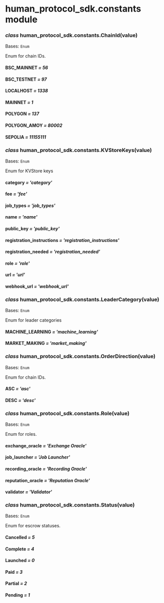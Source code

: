 # human_protocol_sdk.constants module

### *class* human_protocol_sdk.constants.ChainId(value)

Bases: `Enum`

Enum for chain IDs.

#### BSC_MAINNET *= 56*

#### BSC_TESTNET *= 97*

#### LOCALHOST *= 1338*

#### MAINNET *= 1*

#### POLYGON *= 137*

#### POLYGON_AMOY *= 80002*

#### SEPOLIA *= 11155111*

### *class* human_protocol_sdk.constants.KVStoreKeys(value)

Bases: `Enum`

Enum for KVStore keys

#### category *= 'category'*

#### fee *= 'fee'*

#### job_types *= 'job_types'*

#### name *= 'name'*

#### public_key *= 'public_key'*

#### registration_instructions *= 'registration_instructions'*

#### registration_needed *= 'registration_needed'*

#### role *= 'role'*

#### url *= 'url'*

#### webhook_url *= 'webhook_url'*

### *class* human_protocol_sdk.constants.LeaderCategory(value)

Bases: `Enum`

Enum for leader categories

#### MACHINE_LEARNING *= 'machine_learning'*

#### MARKET_MAKING *= 'market_making'*

### *class* human_protocol_sdk.constants.OrderDirection(value)

Bases: `Enum`

Enum for chain IDs.

#### ASC *= 'asc'*

#### DESC *= 'desc'*

### *class* human_protocol_sdk.constants.Role(value)

Bases: `Enum`

Enum for roles.

#### exchange_oracle *= 'Exchange Oracle'*

#### job_launcher *= 'Job Launcher'*

#### recording_oracle *= 'Recording Oracle'*

#### reputation_oracle *= 'Reputation Oracle'*

#### validator *= 'Validator'*

### *class* human_protocol_sdk.constants.Status(value)

Bases: `Enum`

Enum for escrow statuses.

#### Cancelled *= 5*

#### Complete *= 4*

#### Launched *= 0*

#### Paid *= 3*

#### Partial *= 2*

#### Pending *= 1*
